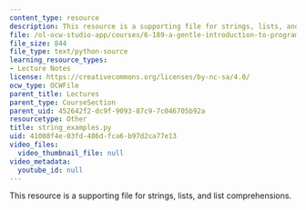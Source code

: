 ```yaml
---
content_type: resource
description: This resource is a supporting file for strings, lists, and list comprehensions.
file: /ol-ocw-studio-app/courses/6-189-a-gentle-introduction-to-programming-using-python-january-iap-2011/41008f4e03fd486dfca6b97d2ca77e13_string_examples.py
file_size: 844
file_type: text/python-source
learning_resource_types:
- Lecture Notes
license: https://creativecommons.org/licenses/by-nc-sa/4.0/
ocw_type: OCWFile
parent_title: Lectures
parent_type: CourseSection
parent_uid: 452642f2-dc9f-9093-87c9-7c046705b92a
resourcetype: Other
title: string_examples.py
uid: 41008f4e-03fd-486d-fca6-b97d2ca77e13
video_files:
  video_thumbnail_file: null
video_metadata:
  youtube_id: null
---
```

This resource is a supporting file for strings, lists, and list comprehensions.